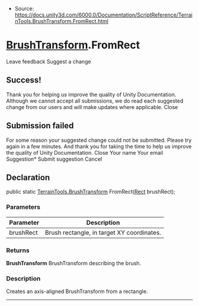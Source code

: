 * Source: https://docs.unity3d.com/6000.0/Documentation/ScriptReference/TerrainTools.BrushTransform.FromRect.html

#  [BrushTransform](https://docs.unity3d.com/6000.0/Documentation/ScriptReference/TerrainTools.BrushTransform.html).FromRect
Leave feedback
Suggest a change
## Success!
Thank you for helping us improve the quality of Unity Documentation. Although we cannot accept all submissions, we do read each suggested change from our users and will make updates where applicable.
Close
## Submission failed
For some reason your suggested change could not be submitted. Please <a>try again</a> in a few minutes. And thank you for taking the time to help us improve the quality of Unity Documentation.
Close
Your name Your email Suggestion* Submit suggestion
Cancel
## Declaration
public static [TerrainTools.BrushTransform](https://docs.unity3d.com/6000.0/Documentation/ScriptReference/TerrainTools.BrushTransform.html) FromRect([Rect](https://docs.unity3d.com/6000.0/Documentation/ScriptReference/Rect.html) brushRect); 
### Parameters
Parameter | Description  
---|---  
brushRect | Brush rectangle, in target XY coordinates.  
### Returns
**BrushTransform** BrushTransform describing the brush. 
### Description
Creates an axis-aligned BrushTransform from a rectangle.
* * *
